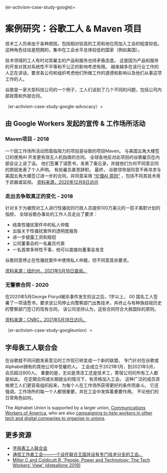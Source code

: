 (er-activism-case-study-google)=
# 案例研究：谷歌工人 & Maven 项目

技术工人历来由于各种原因，包括相对较高的工资和地位而加入工会的程度较低。 这种角色往往是短期的，集中在工会水平总体较低的国家（例如美国）。

技术领域的工人有时对其雇主的产品和服务也持矛盾态度。 这是因为产品和服务的开发对其对系统性不平等和不公正的影响考虑有限。 越来越多在该行业工作的人正在讲话，要求各公司和组织考虑他们所做工作的道德和影响以及他们从事这项工作的人。

谷歌是一家大型科技公司的一个例子，工人们谈到了几个不同的问题，包括公司内部政策和外部合同。

（er-activism-case-study-google-advocacy）=
## 由 Google Workers 发起的宣传 & 工作场所活动
### Maven项目 - 2018
一个因工作场所活动而面临阻力的项目是谷歌的项目Maven。 与美国五角大楼签订的使用AI 开发更有效无人机指南的合同。 全球各地反对此项目的谷歌雇员在内部会议上说了话。 他们签署了请愿书，发表了备忘录，并就他们为何不同意合同的原因发表了个人声明。 有些雇员甚至辞职。 最终， 谷歌领导层同意不再寻求与美国五角大楼签订进一步的合同，并同意采用 [“伦理AI 原则”](https://blog.google/technology/ai/ai-principles/) ，包括不将其技术用于武器或监视。 [资料来源，2020年12月8日访问](https://jacobinmag.com/2018/06/google-project-maven-military-tech-workers)

### 走出去争取真正的变化 - 2018
针对关于为被控对工人进行性骚扰的行政人员提供100万美元的一揽子离职计划的指控， 全球谷歌办事处的工作人员走出了要求：
* 结束性骚扰案件中的私人仲裁
* 出版关于性骚扰案件的透明度报告
* 进一步披露工资和赔偿
* 公司董事会的一名雇员代表
* 一名首席多样性干事，他可以直接向董事会发言

谷歌同意停止在性骚扰案件中使用私人仲裁，但不同意其余要求。

[资料来源：纽约州，2021年5月18日查阅。](https://www.nytimes.com/2018/11/01/technology/google-walkout-sexual-harassment.html)

### 无警察合同 - 2020
在2020年5月George Floryd被杀事件发生抗议之后，1岁以上， 00 国名工人签署了一项请愿书，要求该公司停止向警察部门出售技术，并终止与有种族歧视历史的警察部门签订的现有合同。 该公司坚持认为，这些合同符合大赦国际的原则。

[资料来源：CNBC，2021年5月18日访问。](https://www.cnbc.com/2020/06/22/google-employees-petition-company-to-cancel-police-contracts.html)

（er-activism-case-study-googleunion）=
## 字母表工人联合会

在谷歌就不同问题发表意见的工作现已转变成一个新的联盟， 专门针对在谷歌或Alphabet拥有的其他公司中受雇的人。 工会成立于2021年1月，到2021年5月，会员超过800人。 重要的是，无论是清洁工还是技术工，寄宿公司的所有工人都是如此。 在定期合同或长期就业的情况下，有资格加入工会。 这种广泛的成员资格使工人们更容易组织起来，为每个人在工作场所获得更好的条件而奋斗。 它还强调，工作场所的每一个人都很重要，并在工会中发挥着重要作用。 不论他们的日常角色如何。

The Alphabet Union is supported by a larger union, [Communications Workers of America](https://cwa-union.org/), who are also [campaigning to help workers in other tech and digital companies to organise in unions](https://cwa-union.org/news/releases/cwa-launches-new-initiative-in-support-of-organizing-tech-and-game-workers).

## 更多资源

* [字母表工人联合会](https://alphabetworkersunion.org/)
* [通信工作者工会——一个设在联合王国并设有专门技术分支的工会。](https://cwu.org)
* [Miller C and Coldicutt R, 'People, Power and Technology: The Tech Workers' View' (doteallone 2019)](https://doteveryone.org.uk/report/workersview/)
